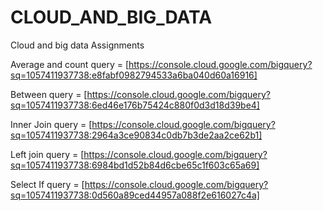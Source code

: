 # CLOUD_AND_BIG_DATA
Cloud and big data Assignments

Average and count query = [https://console.cloud.google.com/bigquery?sq=1057411937738:e8fabf0982794533a6ba040d60a16916]

Between query = [https://console.cloud.google.com/bigquery?sq=1057411937738:6ed46e176b75424c880f0d3d18d39be4]

Inner Join query = [https://console.cloud.google.com/bigquery?sq=1057411937738:2964a3ce90834c0db7b3de2aa2ce62b1]

Left join query = [https://console.cloud.google.com/bigquery?sq=1057411937738:6984bd1d52b84d6cbe65c1f603c65a69]

Select If query = [https://console.cloud.google.com/bigquery?sq=1057411937738:0d560a89ced44957a088f2e616027c4a]
